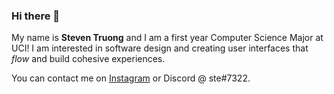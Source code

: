 ### Hi there 👋

My name is **Steven Truong** and I am a first year Computer Science Major at UCI! I am interested in software design and creating user interfaces that *flow* and build cohesive experiences. 

You can contact me on [Instagram](https://www.instagram.com/stehhven/) or Discord @ ste#7322.
<!--
**stectr/stectr** is a ✨ _special_ ✨ repository because its `README.md` (this file) appears on your GitHub profile.

Here are some ideas to get you started:

- 🔭 I’m currently working on ...
- 🌱 I’m currently learning ...
- 👯 I’m looking to collaborate on ...
- 🤔 I’m looking for help with ...
- 💬 Ask me about ...
- 📫 How to reach me: ...
- 😄 Pronouns: ...
- ⚡ Fun fact: ...
-->
